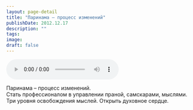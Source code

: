 ```yaml
---
layout: page-detail
title: "Паринама – процесс изменений"
publishDate: 2012.12.17
description: ""
tags:
image:
draft: false
---
```


<audio title="2012.12.17 - Паринама – процесс изменений.mp3" src="https://filer-api.advayta.org/v1.0/public/files/75490" controls=""></audio>

 Паринама – процесс изменений.  
Стать профессионалом в управлении праной, самскарами, мыслями.  
Три уровня освобождения мыслей. Открыть духовное сердце. 

  

